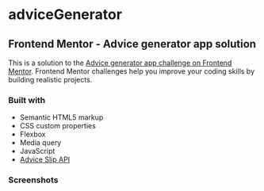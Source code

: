 # adviceGenerator

## Frontend Mentor - Advice generator app solution

This is a solution to the [Advice generator app challenge on Frontend Mentor](https://www.frontendmentor.io/challenges/advice-generator-app-QdUG-13db). Frontend Mentor challenges help you improve your coding skills by building realistic projects.

### Built with

- Semantic HTML5 markup
- CSS custom properties
- Flexbox
- Media query
- JavaScript
- [Advice Slip API](https://api.adviceslip.com)

### Screenshots
